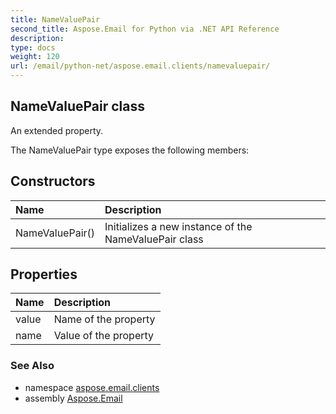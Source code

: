 ```yaml
---
title: NameValuePair
second_title: Aspose.Email for Python via .NET API Reference
description: 
type: docs
weight: 120
url: /email/python-net/aspose.email.clients/namevaluepair/
---
```


## NameValuePair class

An extended property.

The NameValuePair type exposes the following members:
## Constructors
| Name | Description |
| :- | :- |
|NameValuePair()|Initializes a new instance of the NameValuePair class|
## Properties
| Name | Description |
| :- | :- |
|value|Name of the property|
|name|Value of the property|

### See Also

* namespace [aspose.email.clients](/email/python-net/aspose.email.clients/)
* assembly [Aspose.Email](/slides/python-net/)

